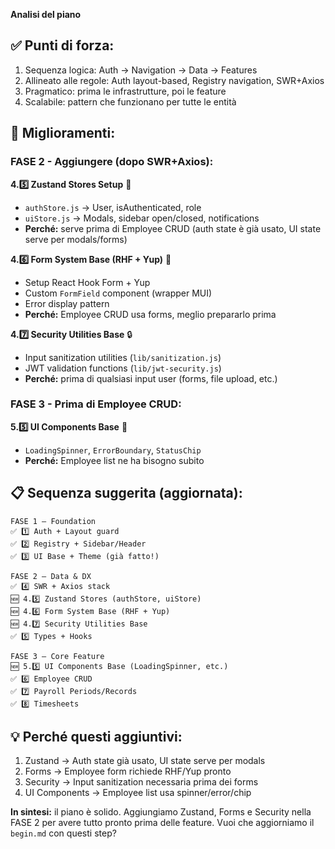 **Analisi del piano**

## ✅ **Punti di forza:**

1. Sequenza logica: Auth → Navigation → Data → Features
2. Allineato alle regole: Auth layout-based, Registry navigation, SWR+Axios
3. Pragmatico: prima le infrastrutture, poi le feature
4. Scalabile: pattern che funzionano per tutte le entità

## 🔧 **Miglioramenti:**

### **FASE 2 - Aggiungere (dopo SWR+Axios):**

**4.5️⃣ Zustand Stores Setup** 🎯

- `authStore.js` → User, isAuthenticated, role
- `uiStore.js` → Modals, sidebar open/closed, notifications
- **Perché:** serve prima di Employee CRUD (auth state è già usato, UI state serve per modals/forms)

**4.6️⃣ Form System Base (RHF + Yup)** 📝

- Setup React Hook Form + Yup
- Custom `FormField` component (wrapper MUI)
- Error display pattern
- **Perché:** Employee CRUD usa forms, meglio prepararlo prima

**4.7️⃣ Security Utilities Base** 🔒

- Input sanitization utilities (`lib/sanitization.js`)
- JWT validation functions (`lib/jwt-security.js`)
- **Perché:** prima di qualsiasi input user (forms, file upload, etc.)

### **FASE 3 - Prima di Employee CRUD:**

**5.5️⃣ UI Components Base** 🎨

- `LoadingSpinner`, `ErrorBoundary`, `StatusChip`
- **Perché:** Employee list ne ha bisogno subito

## 📋 **Sequenza suggerita (aggiornata):**

```
FASE 1 — Foundation
✅ 1️⃣ Auth + Layout guard
✅ 2️⃣ Registry + Sidebar/Header
✅ 3️⃣ UI Base + Theme (già fatto!)

FASE 2 — Data & DX
✅ 4️⃣ SWR + Axios stack
🆕 4.5️⃣ Zustand Stores (authStore, uiStore)
🆕 4.6️⃣ Form System Base (RHF + Yup)
🆕 4.7️⃣ Security Utilities Base
✅ 5️⃣ Types + Hooks

FASE 3 — Core Feature
🆕 5.5️⃣ UI Components Base (LoadingSpinner, etc.)
✅ 6️⃣ Employee CRUD
✅ 7️⃣ Payroll Periods/Records
✅ 8️⃣ Timesheets
```

## 💡 **Perché questi aggiuntivi:**

1. Zustand → Auth state già usato, UI state serve per modals
2. Forms → Employee form richiede RHF/Yup pronto
3. Security → Input sanitization necessaria prima dei forms
4. UI Components → Employee list usa spinner/error/chip

**In sintesi:** il piano è solido. Aggiungiamo Zustand, Forms e Security nella FASE 2 per avere tutto pronto prima delle feature. Vuoi che aggiorniamo il `begin.md` con questi step?
